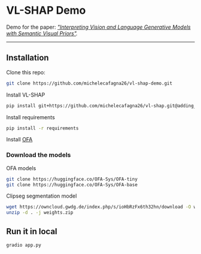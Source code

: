 # VL-SHAP Demo

Demo for the paper: *["Interpreting Vision and Language Generative Models with Semantic Visual Priors"](https://arxiv.org/abs/2304.14986).*

---

## Installation

Clone this repo:
```bash
git clone https://github.com/michelecafagna26/vl-shap-demo.git
```
Install VL-SHAP
```bash
pip install git+https://github.com/michelecafagna26/vl-shap.git@adding_clipseg#egg=semshap
```
Install requirements
```bash
pip install -r requirements
```
Install [OFA](hhttps://github.com/OFA-Sys/OFA/blob/feature/add_transformers/transformers.md)

### Download the models

OFA models
```bash
git clone https://huggingface.co/OFA-Sys/OFA-tiny 
git clone https://huggingface.co/OFA-Sys/OFA-base
```

Clipseg segmentation model
```bash
wget https://owncloud.gwdg.de/index.php/s/ioHbRzFx6th32hn/download -O weights.zip
unzip -d . -j weights.zip
```

## Run it in local

```bash
gradio app.py
```


